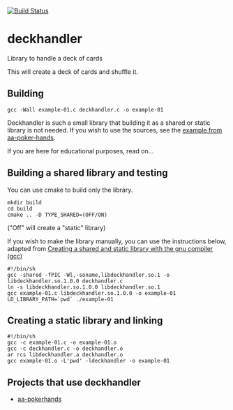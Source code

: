 [![Build Status](https://travis-ci.org/theimpossibleastronaut/deckhandler.svg?branch=master)](https://travis-ci.org/theimpossibleastronaut/deckhandler)

# deckhandler
Library to handle a deck of cards

This will create a deck of cards and shuffle it.

## Building

    gcc -Wall example-01.c deckhandler.c -o example-01

Deckhandler is such a small library that building it as a shared or
static library is not needed. If you wish to use the sources, see the
[example from
aa-poker-hands](https://github.com/theimpossibleastronaut/aa-pokerhands/blob/master/src/Makefile.am).

If you are here for educational purposes, read on...

## Building a shared library and testing

You can use cmake to build only the library.

    mkdir build
    cd build
    cmake .. -D TYPE_SHARED=(OFF/ON)

("Off" will create a "static" library)

If you wish to make the library manually, you can use the instructions
below, adapted from [Creating a shared and static library with the gnu
compiler
(gcc)](https://renenyffenegger.ch/notes/development/languages/C-C-plus-plus/GCC/create-libraries/index)

```
#!/bin/sh
gcc -shared -fPIC -Wl,-soname,libdeckhandler.so.1 -o libdeckhandler.so.1.0.0 deckhandler.c
ln -s libdeckhandler.so.1.0.0 libdeckhandler.so.1
gcc example-01.c libdeckhandler.so.1.0.0 -o example-01
LD_LIBRARY_PATH=`pwd` ./example-01
```

## Creating a static library and linking

```
#!/bin/sh
gcc -c example-01.c -o example-01.o
gcc -c deckhandler.c -o deckhandler.o
ar rcs libdeckhandler.a deckhandler.o
gcc example-01.o -L'pwd' -ldeckhandler -o example-01
```

## Projects that use deckhandler

* [aa-pokerhands](https://github.com/theimpossibleastronaut/aa-pokerhands)

